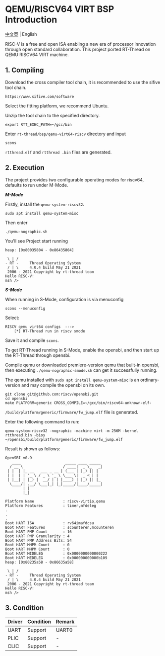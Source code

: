 # QEMU/RISCV64 VIRT BSP Introduction

[中文页](README_ZH.md) | English

RISC-V is a free and open ISA enabling a new era of processor innovation through open standard collaboration. This project ported RT-Thread on QEMU RISCV64 VIRT machine.

## 1. Compiling

Download the cross compiler tool chain, it is recommended to use the sifive tool chain.

```
https://www.sifive.com/software
```

Select the fitting platform, we recommend Ubuntu. 

Unzip the tool chain to the specified directory.

```
export RTT_EXEC_PATH=~/gcc/bin
```

Enter `rt-thread/bsp/qemu-virt64-riscv` directory and input

```
scons
```

 `rtthread.elf` and `rtthread .bin` files are generated. 

## 2. Execution

The project provides two configurable operating modes for riscv64, defaults to run under M-Mode.

***M-Mode***

Firstly, install the `qemu-system-riscv32`.

```
sudo apt install qemu-system-misc
```

Then enter

```
./qemu-nographic.sh
```

You'll see Project start running

```
heap: [0x80035804 - 0x86435804]

 \ | /
- RT -     Thread Operating System
 / | \     4.0.4 build May 21 2021
 2006 - 2021 Copyright by rt-thread team
Hello RISC-V!
msh />
```

***S-Mode***

When running in S-Mode, configuration is via menuconfig

```
scons --menuconfig
```

Select:

```
RISCV qemu virt64 configs  ---> 
    [*] RT-Thread run in riscv smode
```

Save it and compile `scons`.

To get RT-Thread running in S-Mode, enable the opensbi, and then start up the RT-Thread through opensbi.

Compile qemu or downloaded premiere-version qemu that built-in opensbi, then executing `./qemu-nographic-smode.sh` can get it successfully running.  

The qemu installed with `sudo apt install qemu-system-misc` is an ordinary-version and may compile the opensbi on its own.

```
git clone git@github.com:riscv/opensbi.git
cd opensbi
make PLATFORM=generic CROSS_COMPILE=~/gcc/bin/riscv64-unknown-elf-
```

`/build/platform/generic/firmware/fw_jump.elf` file is generated. 

Enter the following command to run:

```
qemu-system-riscv32 -nographic -machine virt -m 256M -kernel rtthread.bin -bios ~/opensbi/build/platform/generic/firmware/fw_jump.elf
```

Result is shown as follows: 

```
OpenSBI v0.9
   ____                    _____ ____ _____
  / __ \                  / ____|  _ \_   _|
 | |  | |_ __   ___ _ __ | (___ | |_) || |
 | |  | | '_ \ / _ \ '_ \ \___ \|  _ < | |
 | |__| | |_) |  __/ | | |____) | |_) || |_
  \____/| .__/ \___|_| |_|_____/|____/_____|
        | |
        |_|

Platform Name             : riscv-virtio,qemu
Platform Features         : timer,mfdeleg
.
.
.
Boot HART ISA             : rv64imafdcsu
Boot HART Features        : scounteren,mcounteren
Boot HART PMP Count       : 16
Boot HART PMP Granularity : 4
Boot HART PMP Address Bits: 54
Boot HART MHPM Count      : 0
Boot HART MHPM Count      : 0
Boot HART MIDELEG         : 0x0000000000000222
Boot HART MEDELEG         : 0x000000000000b109
heap: [0x80235a58 - 0x86635a58]

 \ | /
- RT -     Thread Operating System
 / | \     4.0.4 build May 21 2021
 2006 - 2021 Copyright by rt-thread team
Hello RISC-V!
msh />
```

## 3. Condition

| Driver | Condition | Remark |
| ------ | --------- | ------ |
| UART   | Support   | UART0  |
| PLIC   | Support   | -      |
| CLIC   | Support   | -      |
